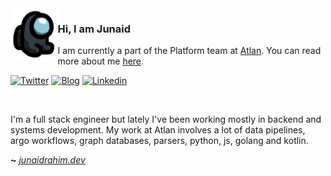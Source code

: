 <img align="left" src="sus.png" width="15%">

### Hi, I am Junaid

I am currently a part of the Platform team at [Atlan](https://atlan.com/). You can read more about me [here](https://blog.junaidrahim.dev/about/).

[![Twitter](https://img.icons8.com/ios-glyphs/25/000000/twitter--v1.png)](https://twitter.com/junaidrahxm)
[![Blog](https://img.icons8.com/ios-glyphs/25/000000/overview-pages-1.png)](https://junaidrahim.dev)
[![Linkedin](https://img.icons8.com/ios-glyphs/25/000000/linkedin.png)](https://www.linkedin.com/in/junaidrahim)

<br>

I'm a full stack engineer but lately I've been working mostly in backend and systems development. My work at Atlan involves a lot of data pipelines, argo workflows, graph databases, parsers, python, js, golang and kotlin.

**~** [_junaidrahim.dev_](https://junaidrahim.dev)
